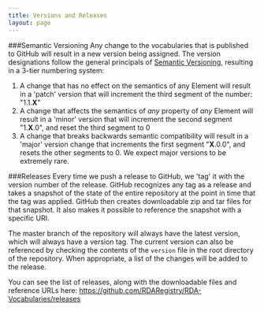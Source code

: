 ```yaml
---
title: Versions and Releases
layout: page
---
```

###Semantic Versioning
Any change to the vocabularies that is published to GitHub will result in a new version being assigned. The version designations follow the general principals of [Semantic Versioning](http://semver.org), resulting in a 3-tier numbering system:
1. A change that has no effect on the semantics of any Element will result in a 'patch' version that will increment the third segment of the number: "1.1.**X**"
2. A change that affects the semantics of *any* property of *any* Element will result in a 'minor' version that will increment the second segment "1.**X**.0", and reset the third segment to 0
3. A change that breaks backwards semantic compatibility will result in a 'major' version change that increments the first segment "**X**.0.0", and resets the other segments to 0. We expect major versions to be extremely rare.

###Releases
Every time we push a release to GitHub, we 'tag' it with the version number of the release. GitHub recognizes any tag as a release and takes a snapshot of the state of the entire repository at the point in time that the tag was applied. GitHub then creates downloadable zip and tar files for that snapshot. It also makes it possible to reference the snapshot with a specific URI.

The master branch of the repository will always have the latest version, which will always have a version tag. The current version can also be referenced by checking the contents of the ```version``` file in the root directory of the repository. When appropriate, a list of the changes will be added to the release.

You can see the list of releases, along with the downloadable files and reference URLs here: https://github.com/RDARegistry/RDA-Vocabularies/releases
